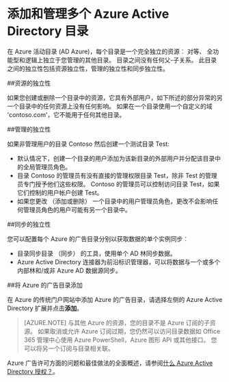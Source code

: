 <properties
   pageTitle="添加和管理多个 Azure Active Directory 目录 |Microsoft Azure"
   description="指导和最佳的添加和管理 Azure Active Directory 目录，说明作为完全独立的资源目录"
   services="active-directory"
   documentationCenter=""
   authors="curtand"
   manager="femila"
   editor=""/>

<tags
   ms.service="active-directory"
   ms.devlang="na"
   ms.topic="article"
   ms.tgt_pltfrm="na"
   ms.workload="identity"
   ms.date="08/23/2016"
   ms.author="curtand"/>

# <a name="add-and-manage-multiple-azure-active-directory-directories"></a>添加和管理多个 Azure Active Directory 目录

在 Azure 活动目录 (AD Azure)，每个目录是一个完全独立的资源︰ 对等、 全功能型和逻辑上独立于您管理的其他目录。 目录之间没有任何父-子关系。 此目录之间的独立性包括资源独立性，管理的独立性和同步独立性。

##<a name="resource-independence"></a>资源的独立性

如果您创建或删除一个目录中的资源，它具有外部用户，如下所述的部分异常的另一个目录中的任何资源上没有任何影响。 如果在一个目录使用一个自定义的域 'contoso.com'，它不能用于任何其他目录。

##<a name="administrative-independence"></a>管理的独立性

如果非管理用户的目录 Contoso 然后创建一个测试目录 Test:
- 默认情况下，创建一个目录的用户添加为该新目录的外部用户并分配该目录中的全局管理员角色。
- 目录 Contoso 的管理员有没有直接的管理权限目录 Test，除非 Test 的管理员专门授予他们这些权限。 Contoso 的管理员可以控制访问目录 Test，如果它们控制的用户帐户创建 Test。
- 如果您更改 （添加或删除） 一个目录中的用户管理员角色，更改不会影响任何管理员角色的用户可能有另一个目录中。

##<a name="synchronization-independence"></a>同步的独立性

您可以配置每个 Azure 的广告目录分别以获取数据的单个实例同步︰
  - 目录同步目录 （同步） 的工具，使用单个 AD 林同步数据。
  - Azure Active Directory 连接器为前沿标识管理器，可以将数据与一个或多个内部林和/或非 Azure AD 数据源同步。

##<a name="add-an-azure-ad-directory"></a>将 Azure 的广告目录添加

在 Azure 的传统门户网站中添加 Azure 的广告目录，请选择左侧的 Azure Active Directory 扩展并点击**添加**。

> [AZURE.NOTE]   与其他 Azure 的资源，您的目录不是 Azure 订阅的子资源。 如果取消或允许 Azure 订阅过期，您仍然可以访问目录数据如 Office 365 管理中心使用 Azure PowerShell，Azure 图形 API 或其他接口。 您可以将另一个订阅与目录相关联。

Azure 广告许可方面的问题和最佳做法的全面概述，请参阅[什么 Azure Active Directory 授权？](active-directory-licensing-what-is.md)。
